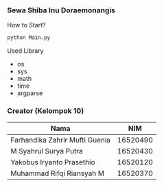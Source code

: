 ### Sewa Shiba Inu Doraemonangis

How to Start?
```python
python Main.py
```

Used Library
- os
- sys
- math
- time
- argparse

### Creator (Kelompok 10)
| Nama               | NIM     |
|--------------------|---------|
| Farhandika Zahrir Mufti Guenia | 16520490 |
| M Syahrul Surya Putra | 16520430 |
| Yakobus Iryanto Prasethio | 16520120 |
| Muhammad Rifqi Riansyah M | 16520370 |